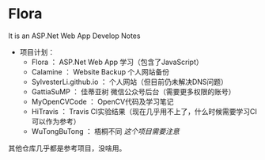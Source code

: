 # Flora

 It is an ASP.Net Web App Develop Notes


- 项目计划：
    - Flora ： ASP.Net Web App 学习（包含了JavaScript）
    - Calamine ： Website Backup 个人网站备份
    - SylvesterLi.github.io ： 个人网站（但目前仍未解决DNS问题）
    - GattiaSuMP ： 佳蒂亚树 微信公众号后台（需要更多权限的账号）
    - MyOpenCVCode ： OpenCV代码及学习笔记
    - HiTravis ： Travis CI实验结果（现在几乎用不上了，什么时候需要学习CI可以作为参考）
    - WuTongBuTong ： 梧桐不同 *这个项目需要注意*

其他仓库几乎都是参考项目，没啥用。
